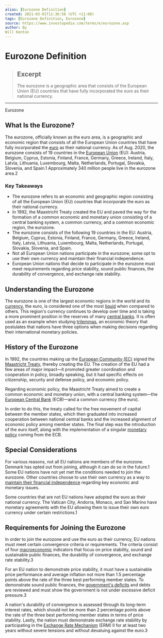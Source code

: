 ```yaml
---
alias: [Eurozone Definition]
created: 2021-03-01T11:36:58 (UTC +11:00)
tags: [Eurozone Definition, Eurozone]
source: https://www.investopedia.com/terms/e/eurozone.asp
author: By
Will Kenton
---
```


# Eurozone Definition

> ## Excerpt
> The eurozone is a geographic area that consists of the European Union (EU) countries that have fully incorporated the euro as their national currency.

---

Eurozone
## What Is the Eurozone?

The eurozone, officially known as the euro area, is a geographic and economic region that consists of all the European Union countries that have fully incorporated the [euro](https://www.investopedia.com/terms/e/euro.asp) as their national currency. As of Aug. 2020, the eurozone consists of 19 countries in the [European Union](https://www.investopedia.com/terms/e/europeanunion.asp) (EU): Austria, Belgium, Cyprus, Estonia, Finland, France, Germany, Greece, Ireland, Italy, Latvia, Lithuania, Luxembourg, Malta, Netherlands, Portugal, Slovakia, Slovenia, and Spain.1 Approximately 340 million people live in the eurozone area.2

### Key Takeaways

-   The eurozone refers to an economic and geographic region consisting of all the European Union (EU) countries that incorporate the euro as their national currency.
-   In 1992, the Maastricht Treaty created the EU and paved the way for the formation of a common economic and monetary union consisting of a central banking system, a common currency, and a common economic region, the eurozone.
-   The eurozone consists of the following 19 countries in the EU: Austria, Belgium, Cyprus, Estonia, Finland, France, Germany, Greece, Ireland, Italy, Latvia, Lithuania, Luxembourg, Malta, Netherlands, Portugal, Slovakia, Slovenia, and Spain.
-   Not all European Union nations participate in the eurozone; some opt to use their own currency and maintain their financial independence.
-   European Union nations that decide to participate in the eurozone must meet requirements regarding price stability, sound public finances, the durability of convergence, and exchange rate stability.

## Understanding the Eurozone

The eurozone is one of the largest economic regions in the world and its [currency](https://www.investopedia.com/terms/c/currency.asp), the euro, is considered one of the most [liquid](https://www.investopedia.com/terms/l/liquidasset.asp) when compared to others. This region's currency continues to develop over time and is taking a more prominent position in the reserves of many [central banks](https://www.investopedia.com/terms/c/centralbank.asp). It is often used as an example when studying [trilemmas](https://www.investopedia.com/terms/t/trilemma.asp), an economic theory that postulates that nations have three options when making decisions regarding their international monetary policies.

## History of the Eurozone

In 1992, the countries making up the [European Community (EC)](https://www.investopedia.com/terms/e/european-community.asp) signed the [Maastricht Treaty](https://www.investopedia.com/terms/m/maastricht-treaty.asp), thereby creating the EU. The creation of the EU had a few areas of major impact—it promoted greater coordination and cooperation in policy, broadly speaking, but it had specific effects on citizenship, security and defense policy, and economic policy. 

Regarding economic policy, the Maastricht Treaty aimed to create a common economic and monetary union, with a central banking system—the [European Central Bank](https://www.investopedia.com/terms/e/europeancentralbank.asp) (ECB)—and a common currency (the euro).

In order to do this, the treaty called for the free movement of capital between the member states, which then graduated into increased cooperation between national central banks and the increased alignment of economic policy among member states. The final step was the introduction of the euro itself, along with the implementation of a singular [monetary policy](https://www.investopedia.com/terms/m/monetarypolicy.asp) coming from the ECB.

## Special Considerations

For various reasons, not all EU nations are members of the eurozone. Denmark has opted out from joining, although it can do so in the future.1 Some EU nations have not yet met the conditions needed to join the eurozone. Other countries choose to use their own currency as a way to [maintain their financial independence](https://www.investopedia.com/articles/investing/050515/why-these-european-countries-dont-use-euro.asp) regarding key economic and monetary issues.

Some countries that are not EU nations have adopted the euro as their national currency. The Vatican City, Andorra, Monaco, and San Marino have monetary agreements with the EU allowing them to issue their own euro currency under certain restrictions.1

## Requirements for Joining the Eurozone

In order to join the eurozone and use the euro as their currency, EU nations must meet certain convergence criteria or requirements. The criteria consist of four [macroeconomic](https://www.investopedia.com/terms/m/macroeconomics.asp) indicators that focus on price stability, sound and sustainable public finances, the durability of convergence, and exchange rate stability.3

For an EU nation to demonstrate price stability, it must have a sustainable price performance and average inflation not more than 1.5 percentage points above the rate of the three best performing member states. To demonstrate sound public finances, the [government's deficits](https://www.investopedia.com/terms/f/fiscaldeficit.asp) and debts are reviewed and must show the government is not under excessive deficit pressure.3

A nation's durability of convergence is assessed through its long-term interest rates, which should not be more than 2 percentage points above the rate of the three best performing member states in terms of price stability. Lastly, the nation must demonstrate exchange rate stability by participating in the [Exchange Rate Mechanism](https://www.investopedia.com/terms/e/exchange-rate-mechanism.asp) (ERM) II for at least two years without severe tensions and without devaluing against the euro.3
